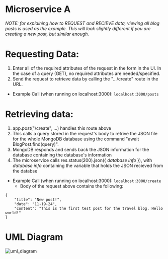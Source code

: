 # Microservice A

_NOTE: for explaining how to REQUEST and RECIEVE data, viewing all blog posts is used as the example. This will look slightly different if you are creating a new post, but similar enough._
  
# Requesting Data:
1. Enter all of the required attributes of the request in the form in the UI. In the case of a query (GET), no required attributes are needed/specified.
2. Send the request to retrieve data by calling the ".../create" route in the URL.
- Example Call (when running on localhost:3000): `localhost:3000/posts`

# Retrieving data:
1. app.post("/create", ...) handles this route above
2. This calls a query stored in the request's body to retrive the JSON file for the whole MongoDB database using the command "await BlogPost.find(query)".
3. MongoDB responds and sends back the JSON information for the database containing the database's information
4. The microservice calls res.status(200).json({ _database info_ }), with _database info_ containing the variable that holds the JSON recieved from the databse
- Example Call (when running on localhost:3000):
  `localhost:3000/create`
  - Body of the request above contains the following:
```
{
    "title": "New post!",
    "date": "11-19-24",
    "content": "This is the first test post for the travel blog. Hello world!"
}
```

 
# UML Diagram
![uml_diagram](./CS-361-UML-Diagram.png)
